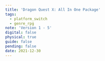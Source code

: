 ```yaml
---
title: 'Dragon Quest X: All In One Package'
tags:
  - platform_switch
  - genre_rpg
note: 'Version 1 - 5'
digital: false
physical: true
guide: false
pending: false
date: 2021-12-30
---
```

